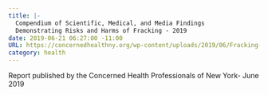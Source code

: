 ```yaml
---
title: |-
  Compendium of Scientific, Medical, and Media Findings
  Demonstrating Risks and Harms of Fracking - 2019
date: 2019-06-21 06:27:00 -11:00
URL: https://concernedhealthny.org/wp-content/uploads/2019/06/Fracking-Science-Compendium_6.pdf
category: health
---
```


Report published by the Concerned Health Professionals of New York- June 2019